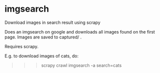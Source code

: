 imgsearch
=========

Download images in search result using scrapy

Does an imgsearch on google and downloads all images found on the first page. Images are saved to captured/ .

Requires scrapy.

E.g. to download images of cats, do:
>>> scrapy crawl imgsearch -a search=cats
